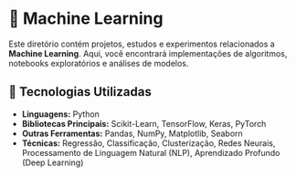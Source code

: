 # 🤖 Machine Learning

Este diretório contém projetos, estudos e experimentos relacionados a **Machine Learning**. Aqui, você encontrará implementações de algoritmos, notebooks exploratórios e análises de modelos.


## 🚀 Tecnologias Utilizadas

- **Linguagens:** Python
- **Bibliotecas Principais:** Scikit-Learn, TensorFlow, Keras, PyTorch
- **Outras Ferramentas:** Pandas, NumPy, Matplotlib, Seaborn
- **Técnicas:** Regressão, Classificação, Clusterização, Redes Neurais, Processamento de Linguagem Natural (NLP), Aprendizado Profundo (Deep Learning)


